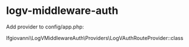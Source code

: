 # logv-middleware-auth
 
Add provider to config/app.php:

Ifgiovanni\LogVMiddlewareAuth\Providers\LogVAuthRouteProvider::class